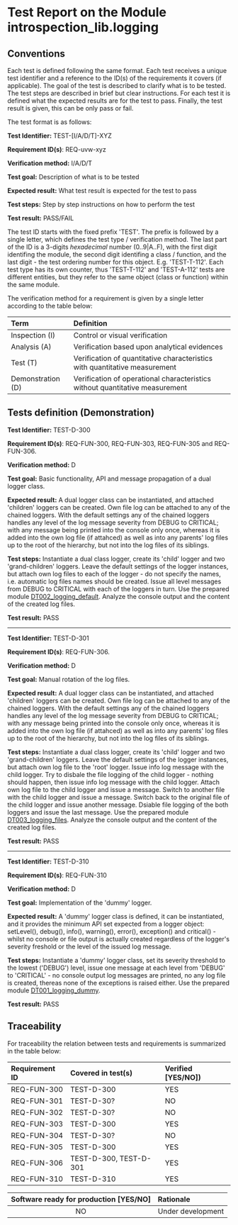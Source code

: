 # Test Report on the Module introspection_lib.logging

## Conventions

Each test is defined following the same format. Each test receives a unique test identifier and a reference to the ID(s) of the requirements it covers (if applicable). The goal of the test is described to clarify what is to be tested. The test steps are described in brief but clear instructions. For each test it is defined what the expected results are for the test to pass. Finally, the test result is given, this can be only pass or fail.

The test format is as follows:

**Test Identifier:** TEST-\[I/A/D/T\]-XYZ

**Requirement ID(s)**: REQ-uvw-xyz

**Verification method:** I/A/D/T

**Test goal:** Description of what is to be tested

**Expected result:** What test result is expected for the test to pass

**Test steps:** Step by step instructions on how to perform the test

**Test result:** PASS/FAIL

The test ID starts with the fixed prefix 'TEST'. The prefix is followed by a single letter, which defines the test type / verification method. The last part of the ID is a 3-digits *hexadecimal* number (0..9|A..F), with the first digit identifing the module, the second digit identifing a class / function, and the last digit - the test ordering number for this object. E.g. 'TEST-T-112'. Each test type has its own counter, thus 'TEST-T-112' and 'TEST-A-112' tests are different entities, but they refer to the same object (class or function) within the same module.

The verification method for a requirement is given by a single letter according to the table below:

| **Term**          | **Definition**                                                               |
| :---------------- | :--------------------------------------------------------------------------- |
| Inspection (I)    | Control or visual verification                                               |
| Analysis (A)      | Verification based upon analytical evidences                                 |
| Test (T)          | Verification of quantitative characteristics with quantitative measurement   |
| Demonstration (D) | Verification of operational characteristics without quantitative measurement |

## Tests definition (Demonstration)

**Test Identifier:** TEST-D-300

**Requirement ID(s)**: REQ-FUN-300, REQ-FUN-303, REQ-FUN-305 and REQ-FUN-306.

**Verification method:** D

**Test goal:** Basic functionality, API and message propagation of a dual logger class.

**Expected result:** A dual logger class can be instantiated, and attached 'children' loggers can be created. Own file log can be attached to any of the chained loggers. With the default settings any of the chained loggers handles any level of the log message severity from DEBUG to CRITICAL; with any message being printed into the console only once, whereas it is added into the own log file (if attahced) as well as into any parents' log files up to the root of the hierarchy, but not into the log files of its siblings.

**Test steps:** Instantiate a dual class logger, create its 'child' logger and two 'grand-children' loggers. Leave the default settings of the logger instances, but attach own log files to each of the logger - do not specify the names, i.e. automatic log files names should be created. Issue all level messages from DEBUG to CRITICAL with each of the loggers in turn. Use the prepared module [DT002_logging_default](../../Tests/DT002_logging_default.py). Analyze the console output and the content of the created log files.

**Test result:** PASS

---

**Test Identifier:** TEST-D-301

**Requirement ID(s)**: REQ-FUN-306.

**Verification method:** D

**Test goal:** Manual rotation of the log files.

**Expected result:** A dual logger class can be instantiated, and attached 'children' loggers can be created. Own file log can be attached to any of the chained loggers. With the default settings any of the chained loggers handles any level of the log message severity from DEBUG to CRITICAL; with any message being printed into the console only once, whereas it is added into the own log file (if attahced) as well as into any parents' log files up to the root of the hierarchy, but not into the log files of its siblings.

**Test steps:** Instantiate a dual class logger, create its 'child' logger and two 'grand-children' loggers. Leave the default settings of the logger instances, but attach own log file to the 'root' logger. Issue info log message with the child logger. Try to disbale the file logging of the child logger - nothing should happen, then issue info log message with the child logger. Attach own log file to the child logger and issue a message. Switch to another file with the child logger and issue a message. Switch back to the original file of the child logger and issue another message. Dsiable file logging of the both loggers and issue the last message. Use the prepared module [DT003_logging_files](../../Tests/DT002_logging_files.py). Analyze the console output and the content of the created log files.

**Test result:** PASS

---

**Test Identifier:** TEST-D-310

**Requirement ID(s)**: REQ-FUN-310

**Verification method:** D

**Test goal:** Implementation of the 'dummy' logger.

**Expected result:** A 'dummy' logger class is defined, it can be instantiated, and it provides the minimum API set expected from a logger object: setLevel(), debug(), info(), warning(), error(), exception() and critical() - whilst no console or file output is actually created regardless of the logger's severity freshold or the level of the issued log message.

**Test steps:** Instantiate a 'dummy' logger class, set its severity threshold to the lowest ('DEBUG') level, issue one message at each level from 'DEBUG' to 'CRITICAL' - no console output log messages are printed, no any log file is created, thereas none of the exceptions is raised either. Use the prepared module [DT001_logging_dummy](../../Tests/DT001_logging_dummy.py).

**Test result:** PASS

## Traceability

For traceability the relation between tests and requirements is summarized in the table below:

| **Requirement ID** | **Covered in test(s)** | **Verified \[YES/NO\]**) |
| :----------------- | :--------------------- | :----------------------- |
| REQ-FUN-300        | TEST-D-300             | YES                      |
| REQ-FUN-301        | TEST-D-30?             | NO                       |
| REQ-FUN-302        | TEST-D-30?             | NO                       |
| REQ-FUN-303        | TEST-D-300             | YES                      |
| REQ-FUN-304        | TEST-D-30?             | NO                       |
| REQ-FUN-305        | TEST-D-300             | YES                      |
| REQ-FUN-306        | TEST-D-300, TEST-D-301 | YES                      |
| REQ-FUN-310        | TEST-D-310             | YES                      |

| **Software ready for production \[YES/NO\]** | **Rationale**                 |
| :------------------------------------------: | :---------------------------- |
| NO                                           | Under development             |
